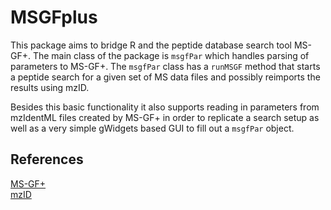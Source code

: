 MSGFplus
================================
This package aims to bridge R and the peptide database search tool MS-GF+. The 
main class of the package is `msgfPar` which handles parsing of parameters to 
MS-GF+. The `msgfPar` class has a `runMSGF` method that starts a peptide search
for a given set of MS data files and possibly reimports the results using mzID.  

Besides this basic functionality it also supports reading in parameters from 
mzIdentML files created by MS-GF+ in order to replicate a search setup as well 
as a very simple gWidgets based GUI to fill out a `msgfPar` object.

References
---------------------------------
[MS-GF+](http://proteomics.ucsd.edu/Software/MSGFPlus.html)  
[mzID](https://github.com/thomasp85/mzID)